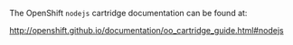 The OpenShift `nodejs` cartridge documentation can be found at:

http://openshift.github.io/documentation/oo_cartridge_guide.html#nodejs